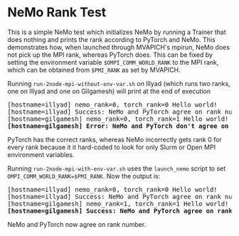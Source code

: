 # NeMo Rank Test

This is a simple NeMo test which initializes NeMo by running a Trainer that does nothing and prints the rank according to PyTorch and NeMo. This demonstrates how, when launched through MVAPICH's mpirun, NeMo does not pick up the MPI rank, whereas PyTorch does. This can be fixed by setting the environment variable `$OMPI_COMM_WORLD_RANK` to the MPI rank, which can be obtained from `$PMI_RANK` as set by MVAPICH.

Running `run-2node-mpi-without-env-var.sh` on Illyad (which runs two ranks, one on Illyad and one on Gilgamesh) will print at the end of execution

<pre>
[hostname=illyad] nemo_rank=0, torch_rank=0 Hello world!
[hostname=illyad] Success: NeMo and PyTorch agree on rank number
[hostname=gilgamesh] nemo_rank=0, torch_rank=1 Hello world!
<b>[hostname=gilgamesh] Error: NeMo and PyTorch don't agree on rank number</b>
</pre>

PyTorch has the correct ranks, whereas NeMo incorrectly gets rank 0 for every rank because it it hard-coded to look for only Slurm or Open MPI environment variables.

Running `run-2node-mpi-with-env-var.sh` uses the `launch_nemo` script to set `OMPI_COMM_WORLD_RANK=$PMI_RANK`. Now the output is:

<pre>
[hostname=illyad] nemo_rank=0, torch_rank=0 Hello world!
[hostname=illyad] Success: NeMo and PyTorch agree on rank number
[hostname=gilgamesh] nemo_rank=1, torch_rank=1 Hello world!
<b>[hostname=gilgamesh] Success: NeMo and PyTorch agree on rank number</b>
</pre>

NeMo and PyTorch now agree on rank number.
